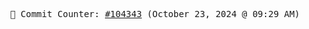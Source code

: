 <p align="center">
    <samp>
        📮 Commit Counter: <a href="https://github.com/Javascript-void0/Javascript-void0/commits/main">#104343</a> (October 23, 2024 @ 09:29 AM)
    </samp>
</p>